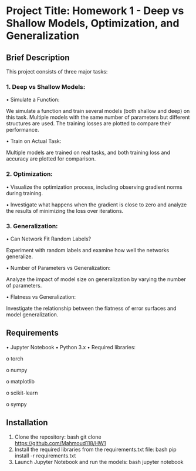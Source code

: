 # Project Title: Homework 1 - Deep vs Shallow Models, Optimization, and Generalization

## Brief Description

This project consists of three major tasks:

### 1. Deep vs Shallow Models:

•	Simulate a Function:

We simulate a function and train several models (both shallow and deep) on this task. Multiple models with the same number of parameters but different structures are used. The training losses are plotted to compare their performance.

•	Train on Actual Task:

Multiple models are trained on real tasks, and both training loss and accuracy are plotted for comparison.
### 2. Optimization:

•	Visualize the optimization process, including observing gradient norms during training.

•	Investigate what happens when the gradient is close to zero and analyze the results of minimizing the loss over iterations.

### 3. Generalization:

•	Can Network Fit Random Labels?

Experiment with random labels and examine how well the networks generalize.

•	Number of Parameters vs Generalization:

Analyze the impact of model size on generalization by varying the number of parameters.

•	Flatness vs Generalization:

Investigate the relationship between the flatness of error surfaces and model generalization.

## Requirements
•	Jupyter Notebook
•	Python 3.x
•	Required libraries:

o	torch

o	numpy

o	matplotlib

o	scikit-learn

o	sympy

## Installation
1.	Clone the repository:
bash
git clone https://github.com/Mahmoud118/HW1
2.	Install the required libraries from the requirements.txt file:
bash
pip install -r requirements.txt
3.	Launch Jupyter Notebook and run the models:
bash
jupyter notebook
